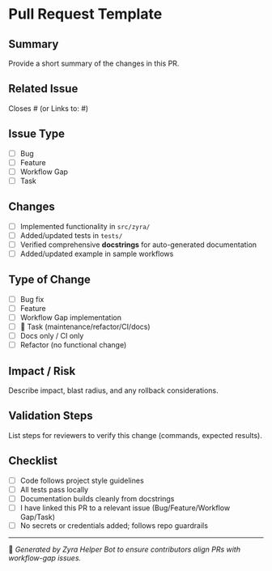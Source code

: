# Pull Request Template

## Summary

Provide a short summary of the changes in this PR.

## Related Issue

Closes #<issue-number> (or Links to: #<issue-number>)  

## Issue Type
- [ ] Bug
- [ ] Feature
- [ ] Workflow Gap
- [ ] Task
## Changes

- [ ] Implemented functionality in `src/zyra/`
- [ ] Added/updated tests in `tests/`
- [ ] Verified comprehensive **docstrings** for auto-generated documentation
- [ ] Added/updated example in sample workflows

## Type of Change
- [ ] Bug fix
- [ ] Feature
- [ ] Workflow Gap implementation
- [ ] 🧹 Task (maintenance/refactor/CI/docs)
- [ ] Docs only / CI only
- [ ] Refactor (no functional change)

## Impact / Risk
Describe impact, blast radius, and any rollback considerations.

## Validation Steps
List steps for reviewers to verify this change (commands, expected results).

## Checklist

- [ ] Code follows project style guidelines
- [ ] All tests pass locally
- [ ] Documentation builds cleanly from docstrings
- [ ] I have linked this PR to a relevant issue (Bug/Feature/Workflow Gap/Task)
- [ ] No secrets or credentials added; follows repo guardrails

---

🔗 *Generated by Zyra Helper Bot to ensure contributors align PRs with workflow-gap issues.*

